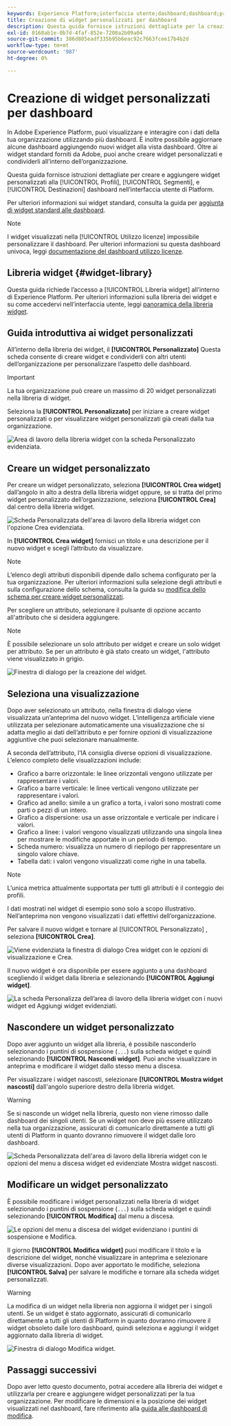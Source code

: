 ```yaml
---
keywords: Experience Platform;interfaccia utente;dashboard;dashboard;profili;segmenti;destinazioni;utilizzo licenze;widget;metriche;
title: Creazione di widget personalizzati per dashboard
description: Questa guida fornisce istruzioni dettagliate per la creazione di widget personalizzati da utilizzare nelle dashboard di Adobe Experience Platform.
exl-id: 0168ab1e-0b7d-4faf-852e-7208a2b09a04
source-git-commit: 386d805eadf335b95b6eac92c7663fcee17b4b2d
workflow-type: tm+mt
source-wordcount: '987'
ht-degree: 0%

---
```


# Creazione di widget personalizzati per dashboard

In Adobe Experience Platform, puoi visualizzare e interagire con i dati della tua organizzazione utilizzando più dashboard. È inoltre possibile aggiornare alcune dashboard aggiungendo nuovi widget alla vista dashboard. Oltre ai widget standard forniti da Adobe, puoi anche creare widget personalizzati e condividerli all’interno dell’organizzazione.

Questa guida fornisce istruzioni dettagliate per creare e aggiungere widget personalizzati alla [!UICONTROL Profili], [!UICONTROL Segmenti], e [!UICONTROL Destinazioni] dashboard nell’interfaccia utente di Platform.

Per ulteriori informazioni sui widget standard, consulta la guida per [aggiunta di widget standard alle dashboard](standard-widgets.md).

>[!NOTE]
>
>I widget visualizzati nella [!UICONTROL Utilizzo licenze] impossibile personalizzare il dashboard. Per ulteriori informazioni su questa dashboard univoca, leggi [documentazione del dashboard utilizzo licenze](../guides/license-usage.md).

## Libreria widget {#widget-library}

Questa guida richiede l’accesso a [!UICONTROL Libreria widget] all’interno di Experience Platform. Per ulteriori informazioni sulla libreria dei widget e su come accedervi nell’interfaccia utente, leggi [panoramica della libreria widget](widget-library.md).

## Guida introduttiva ai widget personalizzati

All’interno della libreria dei widget, il **[!UICONTROL Personalizzato]** Questa scheda consente di creare widget e condividerli con altri utenti dell’organizzazione per personalizzare l’aspetto delle dashboard.

>[!IMPORTANT]
>
>La tua organizzazione può creare un massimo di 20 widget personalizzati nella libreria di widget.

Seleziona la **[!UICONTROL Personalizzato]** per iniziare a creare widget personalizzati o per visualizzare widget personalizzati già creati dalla tua organizzazione.

![Area di lavoro della libreria widget con la scheda Personalizzato evidenziata.](../images/customization/custom-widgets.png)

## Creare un widget personalizzato

Per creare un widget personalizzato, seleziona **[!UICONTROL Crea widget]** dall’angolo in alto a destra della libreria widget oppure, se si tratta del primo widget personalizzato dell’organizzazione, seleziona **[!UICONTROL Crea]** dal centro della libreria widget.

![Scheda Personalizzata dell&#39;area di lavoro della libreria widget con l&#39;opzione Crea evidenziata.](../images/customization/create-widget.png)

In **[!UICONTROL Crea widget]** fornisci un titolo e una descrizione per il nuovo widget e scegli l’attributo da visualizzare.

>[!NOTE]
>
>L’elenco degli attributi disponibili dipende dallo schema configurato per la tua organizzazione. Per ulteriori informazioni sulla selezione degli attributi e sulla configurazione dello schema, consulta la guida su [modifica dello schema per creare widget personalizzati](edit-schema.md).

Per scegliere un attributo, selezionare il pulsante di opzione accanto all&#39;attributo che si desidera aggiungere.

>[!NOTE]
>
>È possibile selezionare un solo attributo per widget e creare un solo widget per attributo. Se per un attributo è già stato creato un widget, l&#39;attributo viene visualizzato in grigio.

![Finestra di dialogo per la creazione del widget.](../images/customization/create-widget-dialog.png)

## Seleziona una visualizzazione

Dopo aver selezionato un attributo, nella finestra di dialogo viene visualizzata un’anteprima del nuovo widget. L’intelligenza artificiale viene utilizzata per selezionare automaticamente una visualizzazione che si adatta meglio ai dati dell’attributo e per fornire opzioni di visualizzazione aggiuntive che puoi selezionare manualmente.

A seconda dell’attributo, l’IA consiglia diverse opzioni di visualizzazione. L’elenco completo delle visualizzazioni include:

* Grafico a barre orizzontale: le linee orizzontali vengono utilizzate per rappresentare i valori.
* Grafico a barre verticale: le linee verticali vengono utilizzate per rappresentare i valori.
* Grafico ad anello: simile a un grafico a torta, i valori sono mostrati come parti o pezzi di un intero.
* Grafico a dispersione: usa un asse orizzontale e verticale per indicare i valori.
* Grafico a linee: i valori vengono visualizzati utilizzando una singola linea per mostrare le modifiche apportate in un periodo di tempo.
* Scheda numero: visualizza un numero di riepilogo per rappresentare un singolo valore chiave.
* Tabella dati: i valori vengono visualizzati come righe in una tabella.

>[!NOTE]
>
>L’unica metrica attualmente supportata per tutti gli attributi è il conteggio dei profili.
>
>I dati mostrati nel widget di esempio sono solo a scopo illustrativo. Nell’anteprima non vengono visualizzati i dati effettivi dell’organizzazione.

Per salvare il nuovo widget e tornare al [!UICONTROL Personalizzato] , seleziona **[!UICONTROL Crea]**.

![Viene evidenziata la finestra di dialogo Crea widget con le opzioni di visualizzazione e Crea.](../images/customization/create-widget-select-attribute.png)

Il nuovo widget è ora disponibile per essere aggiunto a una dashboard scegliendo il widget dalla libreria e selezionando **[!UICONTROL Aggiungi widget]**.

![La scheda Personalizza dell’area di lavoro della libreria widget con i nuovi widget ed Aggiungi widget evidenziati.](../images/customization/custom-widgets-new.png)

## Nascondere un widget personalizzato

Dopo aver aggiunto un widget alla libreria, è possibile nasconderlo selezionando i puntini di sospensione (`...`) sulla scheda widget e quindi selezionando **[!UICONTROL Nascondi widget]**. Puoi anche visualizzare in anteprima e modificare il widget dallo stesso menu a discesa.

Per visualizzare i widget nascosti, selezionare **[!UICONTROL Mostra widget nascosti]** dall&#39;angolo superiore destro della libreria widget.

>[!WARNING]
>
>Se si nasconde un widget nella libreria, questo non viene rimosso dalle dashboard dei singoli utenti. Se un widget non deve più essere utilizzato nella tua organizzazione, assicurati di comunicarlo direttamente a tutti gli utenti di Platform in quanto dovranno rimuovere il widget dalle loro dashboard.

![Scheda Personalizzata dell&#39;area di lavoro della libreria widget con le opzioni del menu a discesa widget ed evidenziate Mostra widget nascosti.](../images/customization/hide-widget.png)

## Modificare un widget personalizzato

È possibile modificare i widget personalizzati nella libreria di widget selezionando i puntini di sospensione (`...`) sulla scheda widget e quindi selezionando **[!UICONTROL Modifica]** dal menu a discesa.

![Le opzioni del menu a discesa del widget evidenziano i puntini di sospensione e Modifica.](../images/customization/custom-widget-edit.png)

Il giorno **[!UICONTROL Modifica widget]** puoi modificare il titolo e la descrizione del widget, nonché visualizzare in anteprima e selezionare diverse visualizzazioni. Dopo aver apportato le modifiche, seleziona **[!UICONTROL Salva]** per salvare le modifiche e tornare alla scheda widget personalizzati.

>[!WARNING]
>
>La modifica di un widget nella libreria non aggiorna il widget per i singoli utenti. Se un widget è stato aggiornato, assicurati di comunicarlo direttamente a tutti gli utenti di Platform in quanto dovranno rimuovere il widget obsoleto dalle loro dashboard, quindi seleziona e aggiungi il widget aggiornato dalla libreria di widget.

![Finestra di dialogo Modifica widget.](../images/customization/edit-widget.png)

## Passaggi successivi

Dopo aver letto questo documento, potrai accedere alla libreria dei widget e utilizzarla per creare e aggiungere widget personalizzati per la tua organizzazione. Per modificare le dimensioni e la posizione dei widget visualizzati nel dashboard, fare riferimento alla [guida alle dashboard di modifica](modify.md).
